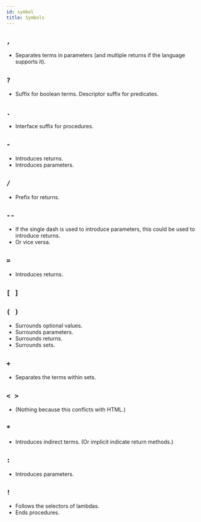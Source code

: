 ```yaml
---
id: symbol
title: Symbols
---
```


## `,`

* Separates terms in parameters (and multiple returns if the language supports it).

## `?`

* Suffix for boolean terms. Descriptor suffix for predicates.

## `.`

* Interface suffix for procedures.

## `-`

* Introduces returns.
* Introduces parameters.

## `/`

* Prefix for returns.

## `--`

* If the single dash is used to introduce parameters, this could be used to introduce returns.
* Or vice versa.

## `=`

* Introduces returns.

## `[ ]`
## `( )`

* Surrounds optional values.
* Surrounds parameters.
* Surrounds returns.
* Surrounds sets.

## `+`

* Separates the terms within sets.

## `< >`

* (Nothing because this conflicts with HTML.)

## `*`

* Introduces indirect terms. (Or implicit indicate return methods.)

## `:`

* Introduces parameters.

## `!`

* Follows the selectors of lambdas.
* Ends procedures.